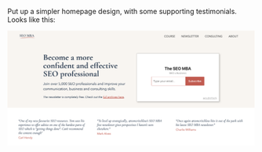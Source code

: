 ---
---

Put up a simpler homepage design, with some supporting testimonials. Looks like this:

![](/images/log/feb-17-homepage.png)